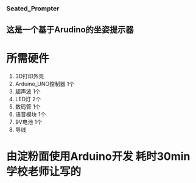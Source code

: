 ### Seated_Prompter
## 这是一个基于Arudino的坐姿提示器

# 所需硬件
1.	3D打印外壳 
2.	Arduino_UNO控制器                1个
3.	超声波                            1个
4.	LED灯                             2个
5.	数码管                            1个
6.	语音模块                          1个
7.	9V电池                           1个
8.	导线

# 由淀粉面使用Arduino开发 耗时30min 学校老师让写的
